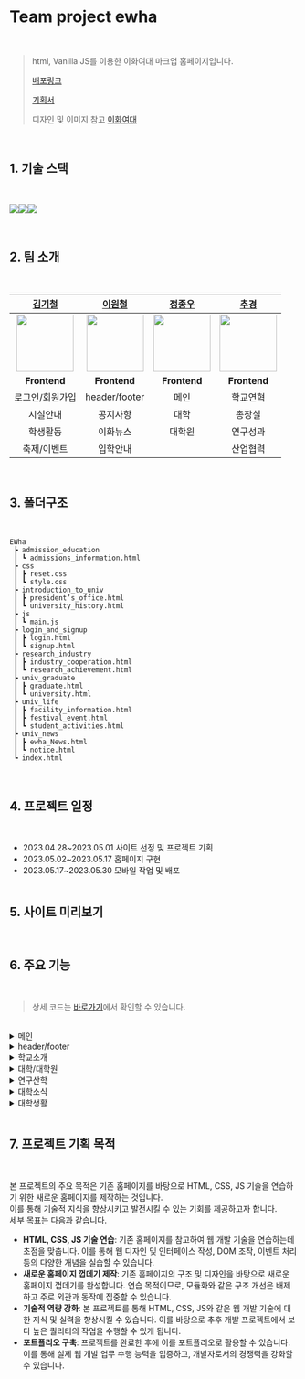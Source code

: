 # Team project ewha

<br>

> html, Vanilla JS를 이용한 이화여대 마크업 홈페이지입니다.
>
> [배포링크](https://chugyeong.github.io/Ewha/pc/)
>
> [기획서](https://chugyeong.github.io/Ewha/worklist)
>
> 디자인 및 이미지 참고 [이화여대](https://www.ewha.ac.kr/ewha/index.do)

<br>

## 1. 기술 스택

<br>

<img src="https://img.shields.io/badge/html5-E34F26?style=for-the-badge&logo=html5&logoColor=white"><img src="https://img.shields.io/badge/css-1572B6?style=for-the-badge&logo=css3&logoColor=white"><img src="https://img.shields.io/badge/javascript-F7DF1E?style=for-the-badge&logo=javascript&logoColor=black">

<br>

## 2. 팀 소개

<br>

|                            [김기철](https://github.com/habi-er)                             |                          [이원철](https://github.com/wonchuring/)                           |                         [정종우](https://github.com/honeypunch97)                          |                            [추경](https://github.com/ChuGyeong)                             |
| :-----------------------------------------------------------------------------------------: | :-----------------------------------------------------------------------------------------: | :----------------------------------------------------------------------------------------: | :-----------------------------------------------------------------------------------------: |
| <img src="https://avatars.githubusercontent.com/u/133613789?v=4" width="100" height="100"/> | <img src="https://avatars.githubusercontent.com/u/126632198?v=4" width="100" height="100"/> | <img src="https://avatars.githubusercontent.com/u/57937641?v=4" width="100" height="100"/> | <img src="https://avatars.githubusercontent.com/u/121862169?v=4" width="100" height="100"/> |
|                                        **Frontend**                                         |                                        **Frontend**                                         |                                        **Frontend**                                        |                                        **Frontend**                                         |
|                                       로그인/회원가입                                       |                                        header/footer                                        |                                            메인                                            |                                          학교연혁                                           |
|                                          시설안내                                           |                                          공지사항                                           |                                            대학                                            |                                           총장실                                            |
|                                          학생활동                                           |                                          이화뉴스                                           |                                           대학원                                           |                                          연구성과                                           |
|                                         축제/이벤트                                         |                                          입학안내                                           |                                                                                            |                                          산업협력                                           |

<br>

## 3. 폴더구조

<br>

```
EWha
 ┣ admission_education
 ┃ ┗ admissions_information.html
 ┣ css
 ┃ ┣ reset.css
 ┃ ┗ style.css
 ┣ introduction_to_univ
 ┃ ┣ president’s_office.html
 ┃ ┗ university_history.html
 ┣ js
 ┃ ┗ main.js
 ┣ login_and_signup
 ┃ ┣ login.html
 ┃ ┗ signup.html
 ┣ research_industry
 ┃ ┣ industry_cooperation.html
 ┃ ┗ research_achievement.html
 ┣ univ_graduate
 ┃ ┣ graduate.html
 ┃ ┗ university.html
 ┣ univ_life
 ┃ ┣ facility_information.html
 ┃ ┣ festival_event.html
 ┃ ┗ student_activities.html
 ┣ univ_news
 ┃ ┣ ewha_News.html
 ┃ ┗ notice.html
 ┗ index.html
```

<br>

## 4. 프로젝트 일정

<br>

-  2023.04.28~2023.05.01 사이트 선정 및 프로젝트 기획
-  2023.05.02~2023.05.17 홈페이지 구현
-  2023.05.17~2023.05.30 모바일 작업 및 배포
   ​
   <br>
   ​

## 5. 사이트 미리보기

<br>

## 6. 주요 기능

<br>

> 상세 코드는 [바로가기](https://github.com/ChuGyeong/Ewha/blob/main/pc/js/main.js)에서 확인할 수 있습니다.
> ​

<br>

<details>
<summary>메인</summary>

<br>

### **배너 슬라이드 쇼**

```js
const rollingVisualBanner = () => {
   $visualBannerBox.style.transition = '0.4s';
   if (visualPrevCnt === 2 && visualCurrentCnt === 0) {
      $visualBannerBox.style.left = '-400%';
      setTimeout(() => {
         $visualBannerBox.style.transition = '0s';
         $visualBannerBox.style.left = `${slideArr[visualCurrentCnt]}`;
      }, 400);
   } else if (visualPrevCnt === 0 && visualCurrentCnt === 2) {
      $visualBannerBox.style.left = '0';
      setTimeout(() => {
         $visualBannerBox.style.transition = '0s';
         $visualBannerBox.style.left = `${slideArr[visualCurrentCnt]}`;
      }, 400);
   } else {
      $visualBannerBox.style.left = `${slideArr[visualCurrentCnt]}`;
   }
   // 페이징
   $visualPagingLi[visualPrevCnt].classList.remove('on');
   $visualPagingLi[visualCurrentCnt].classList.add('on');
   visualPrevCnt = visualCurrentCnt;
};
```

rollingVisualBanner 함수는 배너 슬라이드 쇼를 제어합니다. 이전/다음 버튼 클릭, 현재 배너 위치 업데이트, 페이지 버튼 작동 등을 처리합니다.
실행/중지 버튼 클릭 이벤트를 처리합니다.

### **실행/중지 버튼 이벤트 리스너**

```js
$visualActiveBtn.addEventListener('click', () => {
   if (visualIsRolling) {
      clearInterval(visualIntervalId);
      $visualActiveBtn.children[0].classList.replace('xi-pause', 'xi-play');
   } else {
      visualIntervalId = setInterval(visualRolling, 6000);
      $visualActiveBtn.children[0].classList.replace('xi-play', 'xi-pause');
   }
   visualIsRolling = !visualIsRolling;
});
```

배너 슬라이드 쇼가 작동 중이면 중지하고, 중지되었다면 다시 작동하도록 제어합니다.

### **이전/다음 버튼 이벤트 리스너**

```js
$visualPrevBtn.addEventListener('click', () => {
   visualCurrentCnt = visualCurrentCnt <= 0 ? visualLen - 1 : visualCurrentCnt - 1;
   rollingVisualBanner();
   if (visualIsRolling) {
      clearInterval(visualIntervalId);
      visualIntervalId = setInterval(visualRolling, 6000);
   }
});

$visualNextBtn.addEventListener('click', () => {
   // ...
});
```

각각 이전 또는 다음 배너로 전환하며 이동동안 자동 롤링이 작동 중이면 일시 중지하고 이동을 완료한 후 다시 시작하도록 합니다.
하단 페이징 조작을 처리합니다.

```js
$visualPagingLi.forEach((item, idx) => {
   item.addEventListener('click', () => {
      visualCurrentCnt = idx;
      rollingVisualBanner();
      if (visualIsRolling) {
         clearInterval(visualIntervalId);
         visualIntervalId = setInterval(visualRolling, 6000);
      }
   });
});
```

이 코드는 하단 페이징 조작을 처리합니다. 각 페이지 버튼을 클릭하면 해당 배너로 이동하며, 이동 동안 자동 롤링이 작동 중이면 일시 중지하고 이동을 완료한 후 다시 시작하도록 합니다.
배너 슬라이드 쇼를 설정된 시간 간격(6000ms)으로 자동으로 롤링하도록 setInterval을 설정합니다.

```js
visualIntervalId = setInterval(visualRolling, 6000);
```

배너 슬라이드 쇼를 설정된 시간 간격(6000ms)으로 자동으로 롤링하도록 setInterval을 설정합니다.

### **배너 롤링 및 페이징 업데이트**

```js
const bucheonNowRollingBanner = () => {
   let num = 300;
   if (bucheonNowPrevCnt === bucheonNowArr.length - 1 && bucheonNowCurrentCnt === 0) {
      $bucheonNowRollingBox.style.transition = '0.4s';
      $bucheonNowRollingBox.style.left = `${-bucheonNowArr[bucheonNowArr.length - 1] - num}px`;
      // ...
   } else if (bucheonNowPrevCnt === 0 && bucheonNowCurrentCnt === bucheonNowArr.length - 1) {
      $bucheonNowRollingBox.style.transition = '0.4s';
      $bucheonNowRollingBox.style.left = `${bucheonNowArr[0] - num}px`;
      // ...
   } else {
      $bucheonNowRollingBox.style.transition = '0.4s';
      $bucheonNowRollingBox.style.left = `${-bucheonNowArr[bucheonNowCurrentCnt]}px`;
   }
   $bucheonNowPagingLi.style.width = `${25 * (bucheonNowCurrentCnt + 1)}%`;
   bucheonNowPrevCnt = bucheonNowCurrentCnt;
};
```

이 함수는 배너를 롤링하고 페이징을 업데이트하는 기능을 구현합니다.

### **배너 이전/다음 버튼 이벤트 리스너**

```js
const bucheonNowRolling = () => {
   bucheonNowCurrentCnt = bucheonNowCurrentCnt >= bucheonNowArr.length - 1 ? 0 : bucheonNowCurrentCnt + 1;
   bucheonNowRollingBanner();
};
const bucheonNowReverseRolling = () => {
    ...
   bucheonNowRollingBanner();
};
```

이 함수는 다음/이전 배너로 이동하고, 롤링 배너 함수를 호출합니다.

```js
$bucheonNowNextBtn.addEventListener('click', bucheonNowRolling);
$bucheonNowPrevBtn.addEventListener('click', bucheonNowReverseRolling);
```

다음과 이전 버튼을 클릭했을 때 각각 bucheonNowRolling과 bucheonNowReverseRolling 함수를 호출합니다.
스크롤 이벤트를 처리해서 애니메이션을 실행합니다.

### **스크롤 반응형 애니메이션**

```js
window.addEventListener('scroll', () => {
   let scrollStandard = window.innerHeight + window.scrollY - $bucheonNowContent.offsetHeight / 2;
   if (scrollStandard >= $bucheonNowContent.offsetTop && bucheonNowIsPlayed === false) {
      $bucheonNowRollingBox.querySelectorAll('li').forEach(item => {
         let startNum = 999;
         let goalNum = parseInt(item.dataset.num);
         let currentNum = parseInt(item.children[1].textContent);
         let speed = 30;
         let step = Math.ceil(Math.abs(startNum - goalNum) / 50);
         let timer = setInterval(() => {
            if (startNum <= goalNum) {
               clearInterval(timer);
               item.children[1].textContent = goalNum;
            } else {
               startNum -= step;
               if (startNum < goalNum) {
                  startNum = goalNum;
               }
               item.children[1].textContent = startNum;
            }
         }, speed);
      });
      bucheonNowIsPlayed = true;
   }
});
```

이 부분은 스크롤 이벤트를 감지하고, 반응형 애니메이션을 실행합니다. 스크롤 시 애니메이션의 시작과 목표 숫자가 점진적으로 변하며, 스크롤 위치가 적절한 위치에 도달하면 애니메이션이 한 번만 실행됩니다.

<br>

</details>

<details>
<summary>header/footer</summary>

<br>

### **header 마우스 이벤트 리스너**

```js
$gnbChild.forEach((item, idx) => {
   item.addEventListener('mouseenter', e => {
      $gnbChildA[idx].style.color = '#A4B8AF';
   });
   item.addEventListener('mouseleave', e => {
      $gnbChildA[idx].style.color = '#fff';
   });
});

$gnbLi.forEach(liItem => {
   liItem.addEventListener('mouseenter', e => {
      $bottomHeader.classList.add('on');
   });
   liItem.addEventListener('mouseleave', e => {
      $bottomHeader.classList.remove('on');
   });
});
```

해당 코드는 각 배열의 각 요소에 마우스 이벤트 리스너를 등록하여 해당 요소에 마우스가 진입하거나 벗어났을 때 텍스트 색상을 변경하는 기능과 클래스를 추가하거나 제거하는 기능을 구현합니다.

### **스크롤 이벤트 처리**

```js
$topBtn.addEventListener('click', e => {
   window.scrollTo({ top: 0, behavior: 'smooth' });
});
```

버튼 클릭 시 페이지를 맨 위로 스크롤하는 기능을 구현하였습니다.

### **버튼 클릭 이벤트 리스너 및 내용 펼침/접힘**

```js
$closeBtn.addEventListener('click', e => {
   $topFooter.classList.toggle('folded');
   if ($topFooter.classList.contains('folded')) {
      $topH.style.transform = 'translateY(0)';
      $closeBtni.classList.replace('xi-angle-down', 'xi-angle-up');
      $topHide.forEach(item => {
         item.style.display = 'none';
      });
   } else {
      $closeBtni.classList.replace('xi-angle-up', 'xi-angle-down');
      $topHide.forEach(item => {
         item.style.display = 'block';
         $topH.style.transform = 'translateY(-30px)';
         item.animate([{ opacity: 0 }, { opacity: 1 }], 500);
      });
   }
});
```

버튼 클릭 시 $topFooter 요소의 클래스를 토글하고, 해당 클래스에 따라 다양한 스타일 변경과 애니메이션을 수행합니다. 이를 통해 요소의 상태에 따라 펼침/접힘 효과를 적용하거나 동적인 변화를 나타낼 수 있습니다.

<br>

</details>

<details>
<summary>학교소개</summary>
​​
<br>

## **학교연혁**

<br>

### **탭 클릭 이벤트 리스너 및 탭 내용 표시/숨김**

```js
$universityHistoryTab.forEach(item => {
   item.addEventListener('click', () => {
      $universityHistoryTab.forEach(clickTab => {
         clickTab.classList.remove('on');
      });
      item.classList.add('on');
   });
});

$universityHistoryTab[0].addEventListener('click', () => {
   $universityHistoryYHSE.style.display = 'block';
   $universityHistoryYS.style.display = 'none';
});
$universityHistoryTab[1].addEventListener('click', () => {
   $universityHistoryYHSE.style.display = 'none';
   $universityHistoryYS.style.display = 'block';
});
```

첫 번째 탭 클릭 시, HistoryYHSE 내용은 표시되고 HistoryYS 내용은 숨겨집니다. 이 코드의 주요 기능은 사용자가 탭을 클릭하면 해당 탭에 대한 내용을 표시하고 다른 탭의 내용을 숨기는 것입니다.

<br>

## **총장실**

<br>

### **비주얼 이미지 슬라이드**

```js
$presidentsSlide.style.transition = '0.5s';
$presidentsSlide.style.left = `${presidentsOfficeCurrent * -100}%`;
$presidentsOfficeBtn[presidentsOfficeOld].classList.remove('on');
$presidentsOfficeBtn[presidentsOfficeCurrent].classList.add('on');

if (presidentsOfficeCurrent < $presidentsSlideList.length - 1) {
   presidentsOfficeCurrent++;
} else {
   presidentsOfficeCurrent = 0;
}
visual();
```

슬라이드를 변경하고 적절한 버튼을 활성화시키는 역할을 합니다.  
0.5s: 슬라이드 전환 애니메이션 시간을 결정합니다.  
left: 어떤 슬라이드가 화면에서 보여질지 결정합니다. left 값이 변경되면 각 슬라이드의 위치가 바뀌고 보여지는 슬라이드 갱신됩니다.  
그 다음 활성화된 슬라이드 버튼의 상태를 변경합니다. 이전 버튼의 클래스는 remove를 사용해 on 클래스 제거하고, 현재 버튼은 add를 사용해 on 클래스를 추가합니다.

슬라이드 인덱스 값을 증가시키고, 마지막 슬라이드까지 진행한 경우 0으로 재설정되어 첫 번째 슬라이드로 돌아갑니다. 그리고 visual 함수를 호출해 슬라이드 변경이 수행됩니다.

### **이벤트 리스너 및 자동 롤링 설정**

```js
$presidentsOfficeBtn.forEach((item, idx) => {
  item.addEventListener("click", () => {
    ...
  });
});
presidentsOfficeTimeID = setInterval(rolling, 3000);
```

해당 코드는 각 버튼에 클릭 이벤트 리스너를 설정해 수동으로 슬라이드를 변경하게 합니다. 클릭된 버튼의 인덱스 값을 바탕으로 슬라이드를 업데이트하고, 자동 롤링은 잠시 중지하고 다시 시작됩니다. 자동 롤링은 3초 간격으로 설정됩니다.

<br>

</details>

<details>
<summary>대학/대학원</summary>

<br>

## 대학

<br>

### **데이터**

```js
let universityArr = [
   /* 대학 데이터 */
];
```

universityArr 배열에 대학별 관련 정보를 저장합니다. 이 배열에는 대학의 ID, 제목, 설명, 학부 정보 및 이미지 링크가 포함되어 있습니다.

### **대학 리스트 생성 함수**

```js
const pageOpening = arr => {
   arr.forEach(item => {
      // DOM 요소 생성 및 클래스 추가
      // DOM 요소에 데이터 바인딩 및 추가
      // 학부 목록 생성
      // DOM 요소를 페이지에 추가
   });
};
```

주어진 배열을 인수로 받아 대학 목록을 생성합니다. 각 대학별 요소를 생성하고 데이터를 바인딩한 다음 페이지에 추가합니다.

### **스크롤 이벤트 처리**

```js
const scrollOpening = () => {
   let windowHeight = window.innerHeight;
   let screenTop = window.scrollY;
   let screenBottom = screenTop + windowHeight - 250;
   let $sections = getAll('.university .univ-list li');
   $sections.forEach(item => {
      if (screenBottom >= item.offsetTop) {
         item.style.opacity = '1';
         item.style.transform = 'translateY(0)';
      }
   });
};
```

스크롤 이벤트를 처리하고 대학 목록의 각 섹션에 애니메이션 효과를 적용합니다. 사용자가 스크롤하면 해당 섹션이 화면에 표시되는 경우 애니메이션으로 표시합니다.

### **대학 목록 생성 및 이벤트 리스너 등록**

```js
pageOpening(universityArr);
scrollOpening();
window.addEventListener('scroll', scrollOpening);
```

pageOpening 함수를 호출하여 페이지에 대학 목록을 생성하고, scrollOpening 함수를 호출하여 초기 애니메이션을 처리합니다. 또한 스크롤 이벤트 리스너를 등록하여 사용자의 스크롤 동작을 감지하고 애니메이션을 적용합니다.

<br>

## 대학원

<br>

### **대학원 페이지 배너 기능 구현**

```js
const graduatePageBanner = () => {
   const $bannerPaging = getAll('.banner .paging li');
   const $bannerImgs = getAll('.banner .banner-box li');
   let bannerCurrentCnt = 0;
   let bannerPrevCnt = 0;
   let bannerIntervalID = null;
   const bannerRolling = () => {
      $bannerPaging[bannerPrevCnt].classList.remove('on');
      $bannerPaging[bannerCurrentCnt].classList.add('on');
      $bannerImgs[bannerPrevCnt].classList.remove('on');
      $bannerImgs[bannerCurrentCnt].classList.add('on');
      bannerPrevCnt = bannerCurrentCnt;
   };
   const bannerInterval = () => {
      bannerCurrentCnt = bannerCurrentCnt >= $bannerPaging.length - 1 ? 0 : bannerCurrentCnt + 1;
      bannerRolling();
   };
   $bannerPaging.forEach((item, idx) => {
      item.addEventListener('click', () => {
         bannerCurrentCnt = idx;
         bannerRolling();
         clearInterval(bannerIntervalID);
         bannerIntervalID = setInterval(bannerInterval, 5000);
      });
   });
   bannerIntervalID = setInterval(bannerInterval, 5000);
};
```

이 함수는 배너의 rolling/sliding 기능과 pagination 동작을 설계하여 작동하게끔 합니다. 각 이미지 및 페이징 요소에 이벤트 리스너를 추가하여, 사용자가 페이징을 클릭할 때 이미지가 해당 순서대로 변경됩니다. 또한 페이징을 자동으로 변경하는 배너 인터벌을 지정합니다.

### **대학원 페이지 공지사항 기능 구현**

```js
const graduatePageNotice = () => {
   const $noticeMenu = getAll('.notice .menu-bar .menu-list li');
   const $noticeContentBox = get('.graduate-page .notice .content-box');
   let noticeArr = [
      // 데이터 생성
   ];
   let noticeCurrentCnt = 0;
   let noticePrevCnt = 0;
   $noticeMenu.forEach((item, idx) => {
      item.addEventListener('click', () => {
         noticeCurrentCnt = idx;
         $noticeMenu[noticePrevCnt].classList.remove('on');
         $noticeMenu[noticeCurrentCnt].classList.add('on');
         $noticeContentBox.innerHTML = '';
         for (let i = 0; i < noticeArr[idx].content.length; i++) {
            let tempLi = document.createElement('li');
            let tempContent = document.createElement('strong');
            let tempDate = document.createElement('em');
            tempContent.textContent = noticeArr[idx].content[i];
            tempDate.textContent = noticeArr[idx].date[i];
            tempLi.append(tempContent, tempDate);
            $noticeContentBox.append(tempLi);
         }
         noticePrevCnt = noticeCurrentCnt;
      });
   });
};
```

공지사항의 각 카테고리를 클릭할 때 해당 카테고리의 내용을 동적으로 변경하는 기능을 제공합니다. 이벤트 리스너를 사용하여, 사용자가 메뉴 항목을 클릭할 때 공지사항의 내용이 해당 카테고리의 데이터로 업데이트됩니다.

### **대학원 페이지 스크롤 이벤트 및 애니메이션 구현**

```js
const graduatePageCommon = () => {
   const scrollOpening = () => {
      let windowHeight = window.innerHeight;
      let screenTop = window.scrollY;
      let screenBottom = screenTop + windowHeight - 250;
      let $sections = getAll('.con-box');
      $sections.forEach(item => {
         if (screenBottom >= item.offsetTop) {
            item.style.opacity = '1';
            item.style.transform = 'translateY(0)';
         }
      });
   };
   scrollOpening();
   window.addEventListener('scroll', scrollOpening);
};
```

스크롤 이벤트를 처리하고 페이지 섹션에 애니메이션 효과를 추가하는 기능을 구현합니다. 사용자가 스크롤하면 해당 섹션이 화면에 표시되었을 때 애니메이션 효과로 표시됩니다.

<br>

</details>
<details>
<summary>연구산학</summary>
​
<br>

## 연구성과

<br>

### **이미지 리스트 클릭 이벤트 리스너**

```js
$researchAchievementAchLi.forEach((item, idx) => {
   item.addEventListener('click', () => {
      $researchAchievementAchLi.forEach(AchLi => {
         AchLi.classList.remove('on');
         AchLi.style.backgroundImage = 'none';
      });
      item.classList.add('on');
      $researchAchievementAchLiImg[
         idx
      ].style.backgroundImage = `url(../images/research_industry/research_achievement/research_achievement_${researchAchievementAchImgType[idx]})`;
   });
});
```

배열의 각 이미지 리스트에 클릭 이벤트 리스너를 추가하여 활성화 용도의 클래스(on) 및 배경 이미지를 변경합니다.

### **스크롤 이벤트 처리**

```js
window.addEventListener('scroll', () => {
   window.scrollY >= $researchAchievementAchBox.offsetTop
      ? ($researchAchievementTopBtn.style.display = 'block')
      : ($researchAchievementTopBtn.style.display = 'none');
});
```

창(window) 스크롤 이벤트 따라 "scrollTop" 버튼이 나타나거나 사라집니다. 스크롤 이벤트가 일어나면 researchAchievementAchBox 요소의 상단 위치값을 기준으로 맨 위로 이동하는 버튼을 표시 또는 숨깁니다.

<br>

## 산업협력

<br>

### **이미지 롤링 슬라이더**

```js
const iacgVisRolling = () => {
   if (iacgVisCnt >= iacgVisLength) {
      iacgVisCnt = 0;
   }
   $iacgVisList.forEach((item, idx) => {
      item.style.display = 'none';
   });
   $iacgVisList[iacgVisCnt].style.display = 'block';
};

setInterval(() => {
   iacgVisCnt++;
   iacgVisRolling();
}, 3000);
```

iacgVisRolling 함수는 이미지 롤링을 담당하는 함수입니다. setInterval 사용하여 3초마다 한 번씩 자동으로 이동합니다.

### **버튼 클릭 이벤트 리스너**

```js
$iacgVisBtnPrev.addEventListener('click', () => {
   iacgVisCnt--;
   if (iacgVisCnt < 0) {
      iacgVisCnt = iacgVisLength - 1;
   }
   iacgVisRolling();
});

$iacgVisBtnNext.addEventListener('click', () => {
   iacgVisCnt++;
   if (iacgVisCnt >= iacgVisLength) {
      iacgVisCnt = 0;
   }
   iacgVisRolling();
});

$iacgVisBtnPause.addEventListener('click', () => {
   if (iacgVisPaused) {
      iacVisTimeID = setInterval(() => {
         iacgVisCnt++;
         iacgVisRolling();
      }, 3000);
      $iacgVisBtnPause.innerText = '일시정지';
      iacgVisPaused = false;
   } else {
      clearInterval(iacVisTimeID);
      $iacgVisBtnPause.innerText = '재생';
      iacgVisPaused = true;
   }
});
```

이전 버튼과 다음 버튼은 이미지를 이전, 다음으로 이동하게 하며, 재생/일시정지 버튼은 이미지 롤링의 자동 이동을 시작/중지합니다.

### **메뉴 선택에 따른 리스트 출력**

```js
const iacgPlazaMenuMake = title => {
   let html = '';
   iacgData[title].forEach(item => {
      html += `<li>${item}</li>`;
   });
   $iacgPlazaList.innerHTML = html;
};

$iacgPlazaMenu.forEach((item, idx) => {
   item.addEventListener('click', e => {
      iacgPlazaMenuMake(e.target.innerText);
   });
});
```

iacgPlazaMenuMake 함수는 인수로 받은 타이틀에 따라 해당하는 데이터를 이용하여 리스트를 생성합니다. 각 메뉴 항목에 클릭시 리스트를 출력하는 로직을 추가합니다.

### **리스트 이전/다음 버튼 클릭 이벤트 리스너**

```js
$iacgPlazaMenuPrev.addEventListener('click', e => {
   // (생략) 이전 버튼 클릭 로직
});
$iacgPlazaMenuNext.addEventListener('click', e => {
   // (생략) 다음 버튼 클릭 로직
});
```

리스트 이전 버튼과 다음 버튼에 이벤트 리스너를 추가하여 클릭할 때 리스트를 이전 또는 다음 항목으로 이동하게 합니다.

<br>

</details>
<details>
<summary>대학소식</summary>

<br>

## 공지사항

<br>

### **클릭 이벤트 리스너**

```js
$pageBtn.forEach((item, idx) => {
   item.addEventListener('click', e => {
      e.preventDefault();
      for (let i = 0; i < $pageBtn.length; i++) {
         $pageBtn[i].classList.remove('on');
      }
      e.target.classList.add('on');
      $hits.forEach(hitsItem => {
         hitsItem.innerHTML = Math.floor(Math.random() * 1000);
      });
   });
});
```

배열의 각 요소에 클릭 이벤트 리스너를 등록하여 클릭된 요소에 "on" 클래스를 추가하고, 다른 요소들에서는 "on" 클래스를 제거합니다. 또한, $hits 배열의 각 요소의 내용을 랜덤한 값으로 변경하여 클릭된 요소를 시각적으로 강조하고, 데이터를 동적으로 업데이트할 수 있도록 하였습니다.

<br>

## 뉴스

<br>

### **배열 순서 랜덤**

```js
function shuffle() {
   for (let i = $newsItems.length - 1; i > 0; i--) {
      const j = Math.floor(Math.random() * (i + 1));
      [$newsItems[i], $newsItems[j]] = [$newsItems[j], $newsItems[i]];
   }
   $newsList.innerHTML = '';
   $newsItems.forEach(item => $newsList.appendChild(item));
}
```

shuffle 함수를 정의하여 배열 요소의 순서를 랜덤하게 변경하고, $newsList 요소에 적용하여 화면에 랜덤한 순서로 데이터를 표시합니다.

### **클릭 이벤트 리스너**

```js
$pageBtn.forEach(item => {
   item.addEventListener('click', e => {
      e.preventDefault();
      for (let i = 0; i < $pageBtn.length; i++) {
         $pageBtn[i].classList.remove('on');
      }
      e.target.classList.add('on');
      shuffle();
   });
});
$newsMenu.forEach(item => {
   item.addEventListener('click', e => {
      for (let i = 0; i < $newsMenu.length; i++) {
         $newsMenu[i].classList.remove('on');
      }
      e.target.classList.add('on');
      shuffle();
   });
});
```

$pageBtn 배열과 $newsMenu 배열의 각 요소에 클릭 이벤트 리스너를 등록합니다. 클릭 시 "on" 클래스를 관리하여 활성화 상태를 표시하고, shuffle() 함수를 호출하여 배열의 순서를 랜덤하게 변경합니다. 이를 통해 페이지 버튼과 뉴스 메뉴를 클릭할 때마다 활성화 상태가 변경되고, 데이터가 랜덤하게 표시될 수 있습니다.

<br>

</details>

<details>
<summary>대학생활</summary>

<br>

## 학생활동

<br>

### **팝업 구성 요소 생성**

```javascript
$studentActivitiesBoxLiPopUp = document.createElement('div');
$studentActivitiesBoxLiPopUpTitleText = document.createElement('p');
$studentActivitiesBoxLiPopUpName = document.createElement('strong');
$studentActivitiesBoxLiPopUpMainText = document.createElement('p');
$studentActivitiesBoxLiPopUpMoreLink = document.createElement('a');
```

학생 활동 팝업을 구성하는 요소들을 생성하며 필요한 속성과 클래스를 설정합니다.

### **팝업에 학생 정보 채우기**

```javascript
$studentActivitiesBoxLiPopUpTitleText.innerHTML = studentActivitiesPopUpData[studentActivitiesCnt].popUpTitleText;
$studentActivitiesBoxLiPopUpName.innerHTML = studentActivitiesPopUpData[studentActivitiesCnt].popUpStudentName;
$studentActivitiesBoxLiPopUpMainText.innerHTML = studentActivitiesPopUpData[studentActivitiesCnt].popUpMainText;
```

생성된 팝업 요소에 학생 정보를 채우기 위해 데이터를 가져와 설정합니다.

### **자세히 보기 링크 동작 막기**

```javascript
$studentActivitiesBoxLiPopUpMoreLink.addEventListener('click', e => {
   e.preventDefault();
});
```

팝업 내부에 있는 "자세히 보기" 링크를 클릭하면 페이지 이동 등의 기본 동작을 막도록 이벤트 리스너를 추가합니다.

### **학생 활동 이미지의 카운트 제한**

```javascript
if (makeStudentImgCnt === 36) return 0;
```

코드 시작 부분에서, `makeStudentImgCnt`의 최댓값을 36으로 제한하여 이미지 카운트가 이를 초과하지 않도록 합니다.

### **학생 활동 이미지 리스트 생성**

```javascript
for (let i = makeStudentImgCnt; i < makeStudentImgCnt + 9; i++) {
  ...
}
```

for문을 사용하여 학생 활동 리스트를 9개씩 생성합니다. 이 때, 각 학생 항목에 이미지, 이름, 스토리, 이벤트 리스너들을 생성하여 추가합니다.

### **마우스 포인터 이벤트 처리**

```javascript
$studentActivitiesBoxLi.addEventListener('mouseenter', e => {
   e.currentTarget.children[1].style.display = 'flex';
});
$studentActivitiesBoxLi.addEventListener('mouseleave', e => {
   e.currentTarget.children[1].style.display = 'none';
});
```

각 학생의 이미지에 마우스 포인터가 올라갔을 때 이름과 스토리 정보를 보여주기 위해, 이벤트 리스너를 추가합니다.

### **학생 이미지 클릭 이벤트 처리**

```javascript
$studentActivitiesBoxLi.addEventListener('click', e => {
   if (e.currentTarget.lastElementChild.classList.contains('on')) {
      e.currentTarget.lastElementChild.classList.remove('on');
   } else {
      if (selectedActivitiesBoxLiPopUp !== null) {
         selectedActivitiesBoxLiPopUp.classList.remove('on');
         selectedActivitiesBoxLiPopUp = null;
         popupBanner(e);
      } else {
         popupBanner(e);
      }
   }
});
```

학생 이미지를 클릭하면 팝업창을 보여주고, 이미 보이는 팝업창이 있다면 숨기는 기능을 추가합니다. 또한 팝업창의 위치가 이미지에 따라 다르도록 설정합니다.

<br>

## 시설 안내

<br>

### **시설 정보 글자들의 수평 애니메이션**

```javascript
facilityInformationSize = parseInt(getComputedStyle($facilityInformationBgTextList).width) * -2;
setInterval(() => {
   facilityInformationLeftX = parseInt(getComputedStyle($facilityInformationBgText).left);
   if (facilityInformationLeftX <= facilityInformationSize) {
      $facilityInformationBgText.style.left = '0px';
      facilityInformationTextX = 0;
   } else {
      facilityInformationTextX -= facilityInformationStep;
      $facilityInformationBgText.style.left = `${facilityInformationTextX}px`;
   }
}, 30);
```

시설 정보 텍스트가 일정한 속도로 좌측으로 움직이며 마지막 텍스트가 사라지면 처음 위치로 되돌아오는 애니메이션을 구현합니다.

### **스크롤에 따른 시설 정보 이미지 애니메이션 적용**

```javascript
const facilityInformationSlider = () => {
   facilityInformationImg.forEach(item => {
      const viewportBottom = window.innerHeight + window.scrollY;
      const imageHalfBottom = item.offsetTop + item.offsetHeight / 2;
      const isHalfShown = viewportBottom > imageHalfBottom;
      if (isHalfShown) item.classList.add('on');
   });
};
facilityInformationSlider();
window.addEventListener('scroll', facilityInformationSlider);
```

시설 정보 이미지를 스크롤에 따라 애니메이션되도록 설정합니다. 이미지의 절반 위치가 보이는 시점에서 애니메이션을 활성화합니다.

<br>

## 축제/이벤트

<br>

### **비디오 팝업 생성**

```javascript
const festivalEventMakeVideo = () => {
   $festivalEventVideoPopupIframe.setAttribute('src', festivalEventVideoData[festivalEventCnt].videoSrc);
   $festivalEventVideoPopupIframe.setAttribute('title', festivalEventVideoData[festivalEventCnt].videoTitle);
};
```

`festivalEventMakeVideo` 함수는 비디오 팝업에 내용을 채워 넣습니다. 각 이벤트에 해당하는 비디오 정보를 가져와 설정합니다.

### **이벤트 리스트 클릭 시 팝업 및 이벤트 등록**

```javascript
$festivalEventListImg.forEach((item, idx) => {
   item.addEventListener('click', () => {
      festivalEventCnt = idx;
      festivalEventMakeVideo();
      $festivalEventBgForPopup.classList.add('on');
      $festivalEventVideoPopup.classList.add('on');
      $festivalEventBgForPopup.addEventListener('click', e => {
         e.currentTarget.classList.remove('on');
         $festivalEventVideoPopup.classList.remove('on');
      });
   });
});
```

이벤트 리스트를 순회하며 각 아이템에 클릭 이벤트를 추가합니다. 이벤트가 발생하면 해당 이벤트의 비디오 팝업을 생성하고, 팝업 외부 클릭 시 팝업을 닫도록 설정합니다.

<br>

</details>

<br>

## 7. 프로젝트 기획 목적

<br>

본 프로젝트의 주요 목적은 기존 홈페이지를 바탕으로 HTML, CSS, JS 기술을 연습하기 위한 새로운 홈페이지를 제작하는 것입니다.  
이를 통해 기술적 지식을 향상시키고 발전시킬 수 있는 기회를 제공하고자 합니다.  
세부 목표는 다음과 같습니다.

-  **HTML, CSS, JS 기술 연습**: 기존 홈페이지를 참고하여 웹 개발 기술을 연습하는데 초점을 맞춥니다. 이를 통해 웹 디자인 및 인터페이스 작성, DOM 조작, 이벤트 처리 등의 다양한 개념을 실습할 수 있습니다.
-  **새로운 홈페이지 껍데기 제작**: 기존 홈페이지의 구조 및 디자인을 바탕으로 새로운 홈페이지 껍데기를 완성합니다. 연습 목적이므로, 모듈화와 같은 구조 개선은 배제하고 주로 외관과 동작에 집중할 수 있습니다.
-  **기술적 역량 강화**: 본 프로젝트를 통해 HTML, CSS, JS와 같은 웹 개발 기술에 대한 지식 및 실력을 향상시킬 수 있습니다. 이를 바탕으로 추후 개발 프로젝트에서 보다 높은 퀄리티의 작업을 수행할 수 있게 됩니다.
-  **포트폴리오 구축**: 프로젝트를 완료한 후에 이를 포트폴리오로 활용할 수 있습니다. 이를 통해 실제 웹 개발 업무 수행 능력을 입증하고, 개발자로서의 경쟁력을 강화할 수 있습니다.
